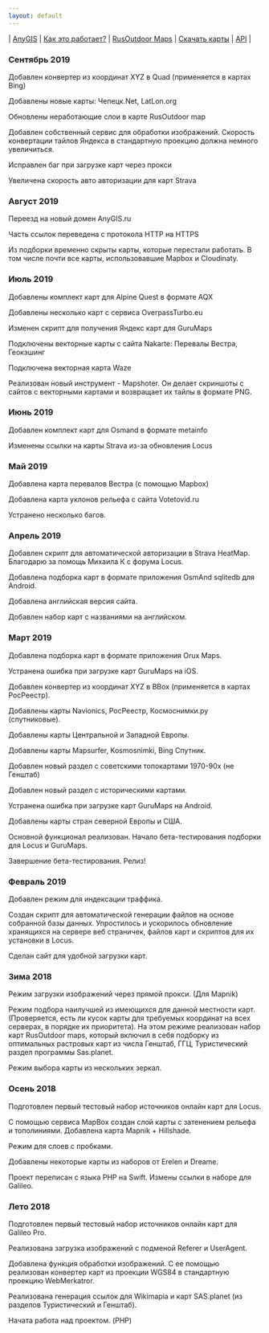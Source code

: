 ```yaml
---
layout: default
---
```


| [AnyGIS][01] | [Как это работает?][02] | [RusOutdoor Maps][03] | [Скачать карты][04] | [API][05] |


[01]: https://anygis.ru/index
[02]: https://anygis.ru/Web/Html/Description_ru
[03]: https://anygis.ru/Web/Html/RusOutdoor_ru
[04]: https://anygis.ru/Web/Html/DownloadPage_ru
[05]: https://anygis.ru/Web/Html/Api_ru


### Сентябрь 2019

Добавлен конвертер из координат XYZ в Quad (применяется в картах Bing)

Добавлены новые карты: Чепецк.Net, LatLon.org

Обновлены неработающие слои в карте RusOutdoor map

Добавлен собственный сервис для обработки изображений. Скорость конвертации тайлов Яндекса в стандартную проекцию должна немного увеличиться.

Исправлен баг при загрузке карт через прокси

Увеличена скорость авто авторизации для карт Strava


### Август 2019

Переезд на новый домен AnyGIS.ru

Часть ссылок переведена с протокола HTTP на HTTPS

Из подборки временно скрыты карты, которые перестали работать. В том числе почти все карты, использовавшие Mapbox и Cloudinaty.


### Июль 2019

Добавлены комплект карт для Alpine Quest в формате AQX

Добавлены несколько карт с сервиса OverpassTurbo.eu

Изменен скрипт для получения Яндекс карт для GuruMaps

Подключены векторные карты с сайта Nakarte: Перевалы Вестра, Геокэшинг

Подключена векторная карта Waze

Реализован новый инструмент - Mapshoter. Он делает скриншоты с сайтов с векторными картами и возвращает их тайлы в формате PNG.



### Июнь 2019

Добавлен комплект карт для Osmand в формате metainfo

Изменены ссылки на карты Strava из-за обновления Locus


### Май 2019

Добавлена карта перевалов Вестра (с помощью Mapbox)

Добавлена карта уклонов рельефа с сайта Votetovid.ru

Устранено несколько багов. 


### Апрель 2019 

Добавлен скрипт для автоматической авторизации в Strava HeatMap. Благодарю за помощь Михаила К с форума Locus.

Добавлена подборка карт в формате приложения OsmAnd sqlitedb для Android.

Добавлена английская версия сайта.

Добавлен набор карт с названиями на английском.


### Март 2019 

Добавлена подборка карт в формате приложения Orux Maps.

Устранена ошибка при загрузке карт GuruMaps на iOS.

Добавлен конвертер из координат XYZ в BBox (применяется в картах РосРеестр).

Добавлены карты Navionics, РосРеестр, Космоснимки.ру (спутниковые).

Добавлены карты Центральной и Западной Европы.

Добавлены карты Mapsurfer, Kosmosnimki, Bing Спутник.

Добавлен новый раздел с советскими топокартами 1970-90х (не Генштаб)

Добавлен новый раздел с историческими картами.

Устранена ошибка при загрузке карт GuruMaps на Android.

Добавлены карты стран северной Европы и США.

Основной функционал реализован. Начало бета-тестирования подборки для Locus и GuruMaps.

Завершение бета-тестирования. Релиз!


### Февраль 2019 

Добавлен режим для индексации траффика.

Создан скрипт для автоматической генерации файлов на основе собранной базы данных.  Упростилось и ускорилось обновление хранящихся на сервере веб страничек, файлов карт и скриптов для их установки в Locus. 

Сделан сайт для удобной загрузки карт. 


### Зима 2018

Режим загрузки изображений через прямой прокси. (Для Mapnik)

Режим подбора наилучшей из имеющихся для данной местности карт. (Проверяется, есть ли кусок карты для требуемых координат на всех серверах, в порядке их приоритета). На этом режиме реализован набор карт RusOutdoor maps, который включил в себя подборку из оптимальных растровых карт из числа Генштаб, ГГЦ, Туристический раздел программы Sas.planet. 

Режим выбора карты из нескольких зеркал.


### Осень 2018 

Подготовлен первый тестовый набор источников онлайн карт для Locus.

С помощью сервиса MapBox создан слой карты с затенением рельефа и тополиниями. Добавлена карта Mapnik + Hillshade.

Режим для слоев с пробками.

Добавлены некоторые карты из наборов от Erelen и Dreame.

Проект переписан с языка PHP на Swift. Измены ссылки в наборе для Galileo. 


### Лето 2018

Подготовлен первый тестовый набор источников онлайн карт для Galileo Pro.

Реализована загрузка изображений с подменой Referer и UserAgent.

Добавлена функция обработки изображений. С ее помощью реализован конвертер карт из проекции WGS84 в стандартную проекцию WebMerkatror.

Реализована генерация ссылок для Wikimapia и карт SAS.planet (из разделов Туристический и Генштаб).

Начата работа над проектом. (PHP)